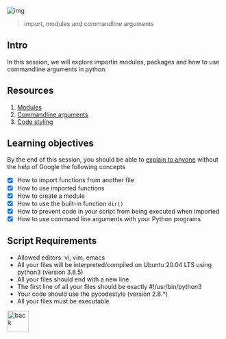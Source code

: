 ![img](https://assets.imaginablefutures.com/media/images/ALX_Logo.max-200x150.png)

> import, modules and commandline arguments

## Intro

In this session, we will explore importin modules, packages and how to use commandline arguments in python.

## Resources 
1. [Modules](https://docs.python.org/3/tutorial/modules.html)
2. [Commandline arguments](https://docs.python.org/3/tutorial/stdlib.html#command-line-arguments)
3. [Code styling](https://pypi.org/project/pycodestyle/)


## Learning objectives
By the end of this session, you should be able to [explain to anyone](https://fs.blog/feynman-learning-technique/) without the help of Google the following concepts

* [X] How to import functions from another file
* [X] How to use imported functions
* [X] How to create a module
* [X] How to use the built-in function ```dir()```
* [X] How to prevent code in your script from being executed when imported
* [X] How to use command line arguments with your Python programs

## Script Requirements 
* Allowed editors: vi, vim, emacs
* All your files will be interpreted/compiled on Ubuntu 20.04 LTS using python3 (version 3.8.5)
* All your files should end with a new line
* The first line of all your files should be exactly #!/usr/bin/python3
* Your code should use the pycodestyle (version 2.8.*)
* All your files must be executable



<div style='postion:relative'>
<a href="../0x01-python-if_else_loops_functions"><img src="https://www.svgrepo.com/show/94045/back.svg" alt="back" width="50px"></a>
